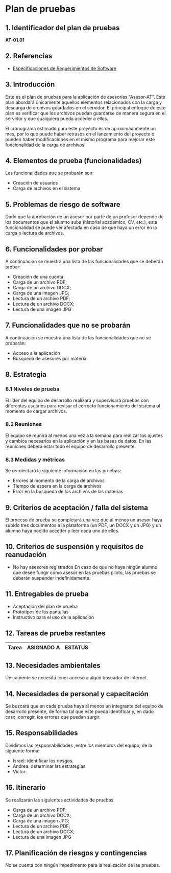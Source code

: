 # Plan de pruebas 
## 1. Identificador del plan de pruebas 
**AT-01.01**
## 2. Referencias 
* [Especificaciones de Requerimientos de Software](README.md) 
## 3. Introducción 
Este es el plan de pruebas para la aplicación de asesorías “Asesor-AT”. Este plan abordará únicamente aquellos elementos relacionados con la carga y descarga de archivos guardados en el servidor.  El principal enfoque de este plan es verificar que los archivos puedan guardarse de manera segura en el servidor y que cualquiera pueda acceder a ellos. 

El cronograma estimado para este proyecto es de aproximadamente un mes, por lo que puede haber retrasos en el lanzamiento del proyecto o pueden haber modificaciones en el mismo programa para mejorar este funcionalidad de la carga de archivos. 

## 4. Elementos de prueba (funcionalidades) 
Las funcionalidades que se probarán son: 
* Creación de usuarios 
* Carga de archivos en el sistema

## 5. Problemas de riesgo de software 
Dado que la aprobación de un asesor por parte de un profesor depende de los documentos que el alumno suba (historial académico, CV, etc.), esta funcionalidad se puede ver afectada en caso de que haya un error en la carga o lectura de archivos. 

## 6. Funcionalidades por probar 
A continuación se muestra una lista de las funcionalidades que se deberán probar: 
* Creación de una cuenta
* Carga de un archivo PDF; 
* Carga de un archivo DOCX;
* Carga de una imagen JPG;
* Lectura de un archivo PDF;
* Lectura de un archivo DOCX; 
* Lectura de una imagen JPG

## 7. Funcionalidades que no se probarán
A continuación se muestra una lista de las funcionalidades que no se probarán: 
* Acceso a la aplicación 
* Búsqueda de asesores por materia 

## 8. Estrategia 
### 8.1 Niveles de prueba
El líder del equipo de desarrollo realizará y supervisará pruebas con diferentes usuarios para revisar el correcto funcionamiento del sistema al momento de cargar archivos. 
### 8.2 Reuniones 
El equipo se reunirá al menos una vez a la semana para realizar los ajustes y cambios necesarios en la aplicación y en las bases de datos. En las reuniones deberá estar todo el equipo de desarrollo presente. 
### 8.3 Medidas y métricas 
Se recolectará la siguiente información en las pruebas: 
* Errores al momento de la carga de archivos 
* Tiempo de espera en la carga de archivos 
* Error en la búsqueda de los archivos de las materias

## 9. Criterios de aceptación / falla del sistema
El proceso de prueba se completará una vez que al menos un asesor haya subido tres documentos a la plataforma (un PDF, un DOCX y un JPG) y un alumno haya podido acceder y leer cada uno de ellos. 

## 10. Criterios de suspensión y requisitos de reanudación 
* No hay asesores registrados 
En caso de que no haya ningún alumno que desee fungir como asesor en las pruebas piloto, las pruebas se deberán suspender indefinidamente. 

## 11. Entregables de prueba 
* Aceptación del plan de prueba 
* Prototipos de las pantallas 
* Instructivo para el uso de la aplicación 

## 12. Tareas de prueba restantes 
|  Tarea  | ASIGNADO A | ESTATUS |
|---------|----------|---------|
## 13. Necesidades ambientales 
Únicamente se necesita tener acceso a algún buscador de internet. 

## 14. Necesidades de personal y capacitación 
Se buscará que en cada prueba haya al menos un integrante del equipo de desarrollo presente, de forma tal que éste pueda identificar y, en dado caso, corregir, los errores que puedan surgir. 

## 15. Responsabilidades 
Dividimos las responsabilidades ,entre los miembros del equipo, de la siguiente forma:
* Israel: identificar los riesgos.
* Andrea: determinar las estrategias
* Víctor:

## 16. Itinerario 
Se realizarán las siguientes actividades de pruebas: 
* Carga de un archivo PDF; 
* Carga de un archivo DOCX;
* Carga de una imagen JPG;
* Lectura de un archivo PDF;
* Lectura de un archivo DOCX; 
* Lectura de una imagen JPG

## 17. Planificación de riesgos y contingencias 
No se cuenta con ningún impedimento para la realización de las pruebas.
